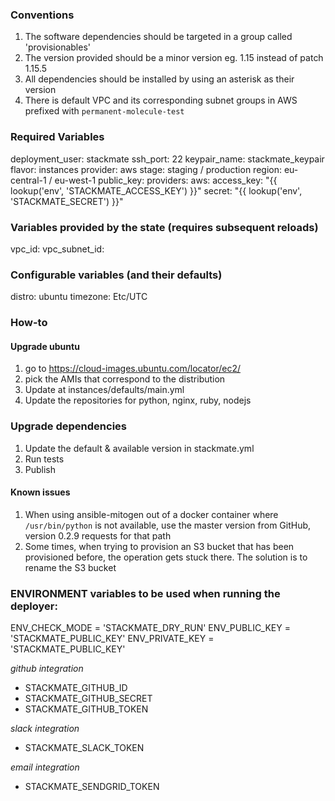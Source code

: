 ### Conventions

1. The software dependencies should be targeted in a group called 'provisionables'
2. The version provided should be a minor version eg. 1.15 instead of patch 1.15.5
3. All dependencies should be installed by using an asterisk as their version
4. There is default VPC and its corresponding subnet groups in AWS prefixed with `permanent-molecule-test`

### Required Variables
deployment_user: stackmate
ssh_port: 22
keypair_name: stackmate_keypair
flavor: instances
provider: aws
stage: staging / production
region: eu-central-1 / eu-west-1
public_key:
providers:
  aws:
    access_key: "{{ lookup('env', 'STACKMATE_ACCESS_KEY') }}"
    secret: "{{ lookup('env', 'STACKMATE_SECRET') }}"

### Variables provided by the state (requires subsequent reloads)
vpc_id:
vpc_subnet_id:

### Configurable variables (and their defaults)
distro: ubuntu
timezone: Etc/UTC


### How-to

#### Upgrade ubuntu
1. go to https://cloud-images.ubuntu.com/locator/ec2/
2. pick the AMIs that correspond to the distribution
3. Update at instances/defaults/main.yml
4. Update the repositories for python, nginx, ruby, nodejs

### Upgrade dependencies
1. Update the default & available version in stackmate.yml
2. Run tests
3. Publish

#### Known issues
1. When using ansible-mitogen out of a docker container where `/usr/bin/python` is not available, use the master version from GitHub, version 0.2.9 requests for that path
1. Some times, when trying to provision an S3 bucket that has been provisioned before, the operation gets stuck there. The solution is to rename the S3 bucket


### ENVIRONMENT variables to be used when running the deployer:
ENV_CHECK_MODE = 'STACKMATE_DRY_RUN'
ENV_PUBLIC_KEY = 'STACKMATE_PUBLIC_KEY'
ENV_PRIVATE_KEY = 'STACKMATE_PUBLIC_KEY'

*github integration*
- STACKMATE_GITHUB_ID
- STACKMATE_GITHUB_SECRET
- STACKMATE_GITHUB_TOKEN

*slack integration*
- STACKMATE_SLACK_TOKEN

*email integration*
- STACKMATE_SENDGRID_TOKEN

